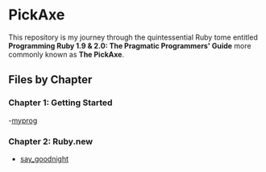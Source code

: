 # PickAxe

This repository is my journey through the quintessential Ruby tome entitled __Programming Ruby 1.9 & 2.0: The Pragmatic Programmers' Guide__ more commonly known as __The PickAxe__.

## Files by Chapter

### Chapter 1: Getting Started

-[myprog](myprog.rb)

### Chapter 2: Ruby.new

- [say\_goodnight](say_goodnight.rb)
